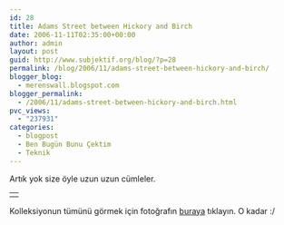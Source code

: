 ```yaml
---
id: 28
title: Adams Street between Hickory and Birch
date: 2006-11-11T02:35:00+00:00
author: admin
layout: post
guid: http://www.subjektif.org/blog/?p=28
permalink: /blog/2006/11/adams-street-between-hickory-and-birch/
blogger_blog:
  - merenswall.blogspot.com
blogger_permalink:
  - /2006/11/adams-street-between-hickory-and-birch.html
pvc_views:
  - "237931"
categories:
  - blogpost
  - Ben Bugün Bunu Çektim
  - Teknik
---
```

Artık yok size öyle uzun uzun cümleler.

<table border="0" width="100%">
  <tr>
    <td align="center">
      <img src="{{ site.baseurl }}/images/adams-street-between-hickory-and-birch-01-July-13.jpg" alt="" />
    </td>
  </tr>
</table>

Kolleksiyonun tümünü görmek için fotoğrafın [buraya](http://meren.org/2009/07/adams-st-cemetery/) tıklayın. O kadar :/
